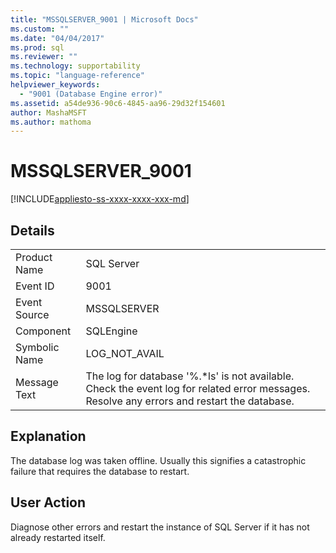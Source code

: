 ```yaml
---
title: "MSSQLSERVER_9001 | Microsoft Docs"
ms.custom: ""
ms.date: "04/04/2017"
ms.prod: sql
ms.reviewer: ""
ms.technology: supportability
ms.topic: "language-reference"
helpviewer_keywords: 
  - "9001 (Database Engine error)"
ms.assetid: a54de936-90c6-4845-aa96-29d32f154601
author: MashaMSFT
ms.author: mathoma
---
```

# MSSQLSERVER_9001
[!INCLUDE[appliesto-ss-xxxx-xxxx-xxx-md](../../includes/appliesto-ss-xxxx-xxxx-xxx-md.md)]
  
## Details  
  
|||  
|-|-|  
|Product Name|SQL Server|  
|Event ID|9001|  
|Event Source|MSSQLSERVER|  
|Component|SQLEngine|  
|Symbolic Name|LOG_NOT_AVAIL|  
|Message Text|The log for database '%.*ls' is not available. Check the event log for related error messages. Resolve any errors and restart the database.|  
  
## Explanation  
The database log was taken offline. Usually this signifies a catastrophic failure that requires the database to restart.  
  
## User Action  
Diagnose other errors and restart the instance of SQL Server if it has not already restarted itself.  
  
